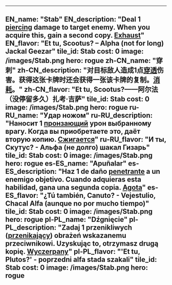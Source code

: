 ---

EN_name: "Stab"
EN_description: "Deal 1 <u>piercing</u> damage to target enemy.  When you acquire this, gain a second copy. <u>Exhaust</u>"
EN_flavor: "Et tu, Scootus? – Alpha (not for long) Jackal Geezar"
tile_id: Stab
cost: 0
image: /images/Stab.png
hero: rogue
zh-CN_name: "穿刺"
zh-CN_description: "对目标敌人造成1点<u>穿透</u>伤害。获得这张卡牌时还会获得一张该卡牌的复制。<u>消耗</u>。"
zh-CN_flavor: "Et tu, Scootus?——阿尔法（没停留多久）扎考·吉萨"
tile_id: Stab
cost: 0
image: /images/Stab.png
hero: rogue
ru-RU_name: "Удар ножом"
ru-RU_description: "Наносит 1 <u>пронзающий</u> урон выбранному врагу. Когда вы приобретаете это, даёт вторую копию. <u>Сжигается</u>"
ru-RU_flavor: "И ты, Скутус? - Альфа (не долго) шакал Гизарь"
tile_id: Stab
cost: 0
image: /images/Stab.png
hero: rogue
es-ES_name: "Apuñalar"
es-ES_description: "Haz 1 de daño <u>penetrante</u> a un enemigo objetivo. Cuando adquieras esta habilidad, gana una segunda copia. <u>Agota</u>"
es-ES_flavor: "¿Tú también, Canuto? - Vejestulio, Chacal Alfa (aunque no por mucho tiempo)"
tile_id: Stab
cost: 0
image: /images/Stab.png
hero: rogue
pl-PL_name: "Dźgnięcie"
pl-PL_description: "Zadaj 1 przenikliwych (<u>przenikający</u>) obrażeń wskazanemu przeciwnikowi. Uzyskując to, otrzymasz drugą kopię. <u>Wyczerpany</u>"
pl-PL_flavor: "'Et tu, Plutos?' - poprzedni alfa stada szakali"
tile_id: Stab
cost: 0
image: /images/Stab.png
hero: rogue
---